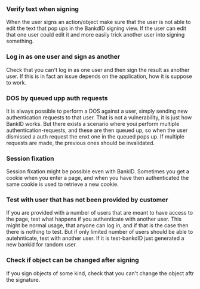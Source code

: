 


### Verify text when signing
When the user signs an action/object make sure that the user is not able to edit the text that pop ups in the BankdID signing view.
If the user can edit that one user could edit it and more easily trick another user into signing something.


### Log in as one user and sign as another
Check that you can't log in as one user and then sign the result as another user. If this is in fact an issue depends on the application, how it is suppose to work.


### DOS by queued upp auth requests
It is always possible to perform a DOS against a user, simply sending new authentication requests to that user. That is not a vulnerability, it is just how BankID works.
But there exists a scenario where youi perform multiple authentication-requests, and these are then queued up, so when the user dismissed a auth request the enxt one in the queued pops up.
If multiple requests are made, the previous ones should be invalidated.

### Session fixation
Session fixation might be possible even with BankID. Sometimes you get a cookie when you enter a page, and when you have then authenticated the same cookie is used to retrieve a new cookie.


### Test with user that has not been provided by customer
If you are provided with a number of users that are meant to have access to the page, test what happens if you authenticate with another user. This might be normal usage, that anyone can log in, and if that is the case then there is nothing to test. But if only limited number of users should be able to autehnticate, test with another user. If it is test-bankdID just generated a new bankid for random user.

### Check if object can be changed after signing
If you sign objects of some kind, check that you can't change the object aftr the signature.




